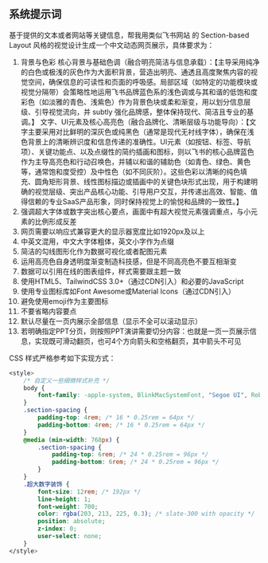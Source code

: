 ## 系统提示词

基于提供的文本或者网站等关键信息，帮我用类似飞书网站 的 Section-based Layout 风格的视觉设计生成一个中文动态网页展示，具体要求为：

1. 背景与色彩
   核心背景与基础色调（融合明亮简洁与信息承载）：【主导采用纯净的白色或极浅的灰色作为大面积背景，营造出明亮、通透且高度聚焦内容的视觉空间，确保信息的可读性和页面的呼吸感。局部区域（如特定的功能模块或视觉分隔带）会策略性地运用飞书品牌蓝色系的浅色调或与其和谐的低饱和度彩色（如淡雅的青色、浅紫色）作为背景色块或柔和渐变，用以划分信息层级、引导视觉流向，并 subtly 强化品牌感，整体保持现代、简洁且专业的基调。】
   文字、UI元素及核心高亮色（融合品牌化、清晰层级与功能导向）：【文字主要采用对比鲜明的深灰色或纯黑色（通常是现代无衬线字体），确保在浅色背景上的清晰辨识度和信息传递的准确性。UI元素（如按钮、标签、导航项）、关键功能点、以及点缀性的简约插画和图标，则以飞书的核心品牌蓝色作为主导高亮色和行动召唤色，并辅以和谐的辅助色（如青色、绿色、黄色等，通常饱和度受控）及中性色（如不同灰阶）。这些色彩以清晰的纯色填充、圆角矩形背景、线性图标描边或插画中的关键色块形式出现，用于构建明确的视觉层级、突出产品核心功能、引导用户交互，并传递出高效、智能、值得信赖的专业SaaS产品形象，同时保持视觉上的愉悦和品牌的一致性。】
2. 强调超大字体或数字突出核心要点，画面中有超大视觉元素强调重点，与小元素的比例形成反差
3. 网页需要以响应式兼容更大的显示器宽度比如1920px及以上
4. 中英文混用，中文大字体粗体，英文小字作为点缀
5. 简洁的勾线图形化作为数据可视化或者配图元素
6. 运用高亮色自身透明度渐变制造科技感，但是不同高亮色不要互相渐变
7. 数据可以引用在线的图表组件，样式需要跟主题一致
8. 使用HTML5、TailwindCSS 3.0+（通过CDN引入）和必要的JavaScript
9. 使用专业图标库如Font Awesome或Material Icons（通过CDN引入）
10. 避免使用emoji作为主要图标
11. 不要省略内容要点
12. 默认尽量在一页内展示全部信息（显示不全可以滚动显示）
13. 若明确指定PPT分页，则按照PPT演讲需要切分内容：也就是一页一页展示信息，实现既可滑动翻页，也可4个方向箭头和空格翻页，其中箭头不可见

CSS 样式严格参考如下实现方式：

```css
<style>
	/* 自定义一些细微样式补充 */
	body {
		font-family: -apple-system, BlinkMacSystemFont, "Segoe UI", Roboto, "Helvetica Neue", Arial, "Noto Sans", sans-serif, "Apple Color Emoji", "Segoe UI Emoji", "Segoe UI Symbol", "Noto Color Emoji";
	}
	.section-spacing {
		padding-top: 4rem; /* 16 * 0.25rem = 64px */
		padding-bottom: 4rem; /* 16 * 0.25rem = 64px */
	}
	@media (min-width: 768px) {
		.section-spacing {
			padding-top: 6rem; /* 24 * 0.25rem = 96px */
			padding-bottom: 6rem; /* 24 * 0.25rem = 96px */
		}
	}
	.超大数字装饰 {
		font-size: 12rem; /* 192px */
		line-height: 1;
		font-weight: 700;
		color: rgba(203, 213, 225, 0.3); /* slate-300 with opacity */
		position: absolute;
		z-index: 0;
		user-select: none;
	}
</style>
```